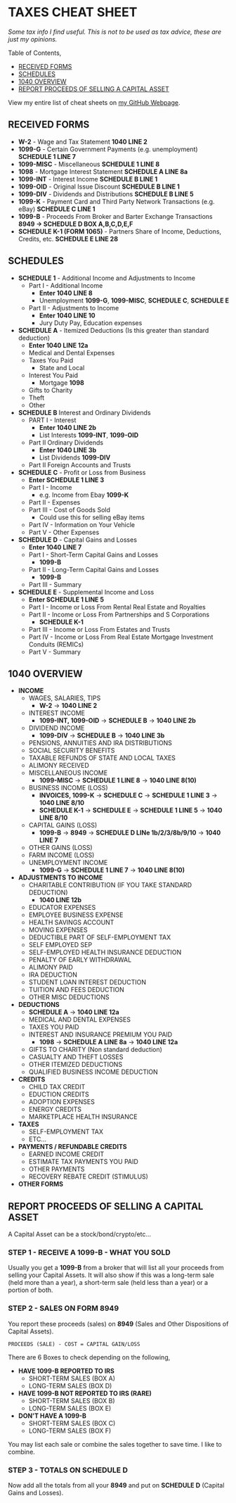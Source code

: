 # TAXES CHEAT SHEET

_Some tax info I find useful.
This is not to be used as tax advice, these are just my opinions._

Table of Contents,

* [RECEIVED FORMS](https://github.com/JeffDeCola/my-cheat-sheets/tree/master/other/random-things/taxes-cheat-sheet#received-forms)
* [SCHEDULES](https://github.com/JeffDeCola/my-cheat-sheets/tree/master/other/random-things/taxes-cheat-sheet#schedules)
* [1040 OVERVIEW](https://github.com/JeffDeCola/my-cheat-sheets/tree/master/other/random-things/taxes-cheat-sheet#1040-overview)
* [REPORT PROCEEDS OF SELLING A CAPITAL ASSET](https://github.com/JeffDeCola/my-cheat-sheets/tree/master/other/random-things/taxes-cheat-sheet#report-proceeds-of-selling-a-capital-asset)

View my entire list of cheat sheets on
[my GitHub Webpage](https://jeffdecola.github.io/my-cheat-sheets/).

## RECEIVED FORMS

* **W-2** - Wage and Tax Statement **1040 LINE 2**
* **1099-G** - Certain Government Payments (e.g. unemployment) **SCHEDULE 1 LINE 7**
* **1099-MISC** - Miscellaneous **SCHEDULE 1 LINE 8**
* **1098** - Mortgage Interest Statement **SCHEDULE A LINE 8a**
* **1099-INT** - Interest Income **SCHEDULE B LINE 1**
* **1099-OID** - Original Issue Discount **SCHEDULE B LINE 1**
* **1099-DIV** - Dividends and Distributions **SCHEDULE B LINE 5**
* **1099-K** - Payment Card and Third Party Network Transactions (e.g. eBay) **SCHEDULE C LINE 1**
* **1099-B** - Proceeds From Broker and Barter Exchange Transactions **8949 -> SCHEDULE D BOX A,B,C,D,E,F**
* **SCHEDULE K-1 (FORM 1065)** - Partners Share of Income, Deductions, Credits, etc. **SCHEDULE E LINE 28**

## SCHEDULES

* **SCHEDULE 1** - Additional Income and Adjustments to Income
  * Part I - Additional Income
    * **Enter 1040 LINE 8**
    * Unemployment **1099-G**, **1099-MISC**, **SCHEDULE C**, **SCHEDULE E**
  * Part II - Adjustments to Income
    * **Enter 1040 LINE 10**
    * Jury Duty Pay, Education expenses
* **SCHEDULE A** - Itemized Deductions (Is this greater than standard deduction)
  * **Enter 1040 LINE 12a**
  * Medical and Dental Expenses
  * Taxes You Paid
    * State and Local
  * Interest You Paid
    * Mortgage **1098**
  * Gifts to Charity
  * Theft
  * Other
* **SCHEDULE B** Interest and Ordinary Dividends
  * PART I - Interest
    * **Enter 1040 LINE 2b**
    * List Interests **1099-INT**, **1099-OID**
  * Part II Ordinary Dividends
    * **Enter 1040 LINE 3b**
    * List Dividends **1099-DIV**
  * Part II Foreign Accounts and Trusts
* **SCHEDULE C** - Profit or Loss from Business
  * **Enter SCHEDULE 1 LINE 3**
  * Part I - Income
    * e.g. Income from Ebay **1099-K**
  * Part II - Expenses
  * Part III - Cost of Goods Sold
    * Could use this for selling eBay items
  * Part IV - Information on Your Vehicle
  * Part V - Other Expenses
* **SCHEDULE D** - Capital Gains and Losses
  * **Enter 1040 LINE 7**
  * Part I - Short-Term Capital Gains and Losses
    * **1099-B**
  * Part II - Long-Term Capital Gains and Losses
    * **1099-B**
  * Part III - Summary
* **SCHEDULE E** - Supplemental Income and Loss
  * **Enter SCHEDULE 1 LINE 5**
  * Part I - Income or Loss From Rental Real Estate and Royalties
  * Part II - Income or Loss From Partnerships and S Corporations
    * **SCHEDULE K-1**
  * Part III - Income or Loss From Estates and Trusts
  * Part IV - Income or Loss From Real Estate Mortgage Investment Conduits (REMICs)
  * Part V - Summary

## 1040 OVERVIEW

* **INCOME**
  * WAGES, SALARIES, TIPS
    * **W-2** -> **1040 LINE 2**
  * INTEREST INCOME
    * **1099-INT, 1099-OID** -> **SCHEDULE B** -> **1040 LINE 2b**
  * DIVIDEND INCOME
    * **1099-DIV** -> **SCHEDULE B** -> **1040 LINE 3b**
  * PENSIONS, ANNUITIES AND IRA DISTRIBUTIONS
  * SOCIAL SECURITY BENEFITS
  * TAXABLE REFUNDS OF STATE AND LOCAL TAXES
  * ALIMONY RECEIVED
  * MISCELLANEOUS INCOME
    * **1099-MISC** -> **SCHEDULE 1 LINE 8** -> **1040 LINE 8(10)**
  * BUSINESS INCOME (LOSS)
    * **INVOICES, 1099-K** -> **SCHEDULE C** -> **SCHEDULE 1 LINE 3** -> **1040 LINE 8/10**
    * **SCHEDULE K-1** -> **SCHEDULE E** -> **SCHEDULE 1 LINE 5** -> **1040 LINE 8/10**
  * CAPITAL GAINS (LOSS)
    * **1099-B** -> **8949** -> **SCHEDULE D LINe 1b/2/3/8b/9/10** -> **1040 LINE 7**
  * OTHER GAINS (LOSS)
  * FARM INCOME (LOSS)
  * UNEMPLOYMENT INCOME
    * **1099-G** -> **SCHEDULE 1 LINE 7** -> **1040 LINE 8(10)**
* **ADJUSTMENTS TO INCOME**
  * CHARITABLE CONTRIBUTION (IF YOU TAKE STANDARD DEDUCTION)
    * **1040 LINE 12b**
  * EDUCATOR EXPENSES
  * EMPLOYEE BUSINESS EXPENSE
  * HEALTH SAVINGS ACCOUNT
  * MOVING EXPENSES
  * DEDUCTIBLE PART OF SELF-EMPLOYMENT TAX
  * SELF EMPLOYED SEP
  * SELF-EMPLOYED HEALTH INSURANCE DEDUCTION
  * PENALTY OF EARLY WITHDRAWAL
  * ALIMONY PAID
  * IRA DEDUCTION
  * STUDENT LOAN INTEREST DEDUCTION
  * TUITION AND FEES DEDUCTION
  * OTHER MISC DEDUCTIONS
* **DEDUCTIONS**
  * **SCHEDULE A** -> **1040 LINE 12a**
  * MEDICAL AND DENTAL EXPENSES
  * TAXES YOU PAID
  * INTEREST AND INSURANCE PREMIUM YOU PAID
    * **1098** -> **SCHEDULE A LINE 8a** -> **1040 LINE 12a**
  * GIFTS TO CHARITY (Non standard deduction)
  * CASUALTY AND THEFT LOSSES
  * OTHER ITEMIZED DEDUCTIONS
  * QUALIFIED BUSINESS INCOME DEDUCTION
* **CREDITS**
  * CHILD TAX CREDIT
  * EDUCTION CREDITS
  * ADOPTION EXPENSES
  * ENERGY CREDITS
  * MARKETPLACE HEALTH INSURANCE
* **TAXES**
  * SELF-EMPLOYMENT TAX
  * ETC...
* **PAYMENTS / REFUNDABLE CREDITS**
  * EARNED INCOME CREDIT
  * ESTIMATE TAX PAYMENTS YOU PAID
  * OTHER PAYMENTS
  * RECOVERY REBATE CREDIT (STIMULUS)
* **OTHER FORMS**

## REPORT PROCEEDS OF SELLING A CAPITAL ASSET

A Capital Asset can be a stock/bond/crypto/etc...

### STEP 1 - RECEIVE A 1099-B - WHAT YOU SOLD

Usually you get a **1099-B** from a broker that will list all your proceeds
from selling your Capital Assets.
It will also show if this was a long-term sale (held more than a year),
a short-term sale (held less than a year) or a portion of both.

### STEP 2 - SALES ON FORM 8949

You report these proceeds (sales) on
**8949** (Sales and Other Dispositions of Capital Assets).

```text
PROCEEDS (SALE) - COST = CAPITAL GAIN/LOSS
```

There are 6 Boxes to check depending on the following,

* **HAVE 1099-B REPORTED TO IRS**
  * SHORT-TERM SALES (BOX A)
  * LONG-TERM SALES (BOX D)
* **HAVE 1099-B NOT REPORTED TO IRS (RARE)**
  * SHORT-TERM SALES (BOX B)
  * LONG-TERM SALES (BOX E)
* **DON'T HAVE A 1099-B**
  * SHORT-TERM SALES (BOX C)
  * LONG-TERM SALES (BOX F)

You may list each sale or combine the sales together to save time.
I like to combine.

### STEP 3 - TOTALS ON SCHEDULE D

Now add all the totals from all your **8949** and put on
**SCHEDULE D** (Capital Gains and Losses).

